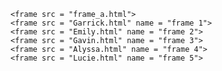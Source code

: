 <html>
  
  <frameset cols = "200,*">
    
    <frame src = "frame_a.html">
    <frame src = "Garrick.html" name = "frame 1">
    <frame src = "Emily.html" name = "frame 2">
    <frame src = "Gavin.html" name = "frame 3">
    <frame src = "Alyssa.html" name = "frame 4">
    <frame src = "Lucie.html" name = "frame 5">

  </frameset>
  
</html>

